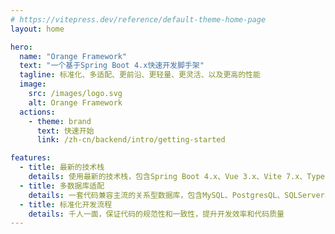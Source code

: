 ```yaml
---
# https://vitepress.dev/reference/default-theme-home-page
layout: home

hero:
  name: "Orange Framework"
  text: "一个基于Spring Boot 4.x快速开发脚手架"
  tagline: 标准化、多适配、更前沿、更轻量、更灵活、以及更高的性能
  image:
    src: /images/logo.svg
    alt: Orange Framework
  actions:
    - theme: brand
      text: 快速开始
      link: /zh-cn/backend/intro/getting-started

features:
  - title: 最新的技术栈
    details: 使用最新的技术栈，包含Spring Boot 4.x、Vue 3.x、Vite 7.x、TypeScript 5.x、Tailwind CSS 4.x等
  - title: 多数据库适配
    details: 一套代码兼容主流的关系型数据库，包含MySQL、PostgresQL、SQLServer、Oracle、H2等
  - title: 标准化开发流程
    details: 千人一面，保证代码的规范性和一致性，提升开发效率和代码质量
---
```


